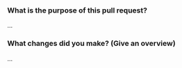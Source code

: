 ### What is the purpose of this pull request?

...

### What changes did you make? (Give an overview)

...
